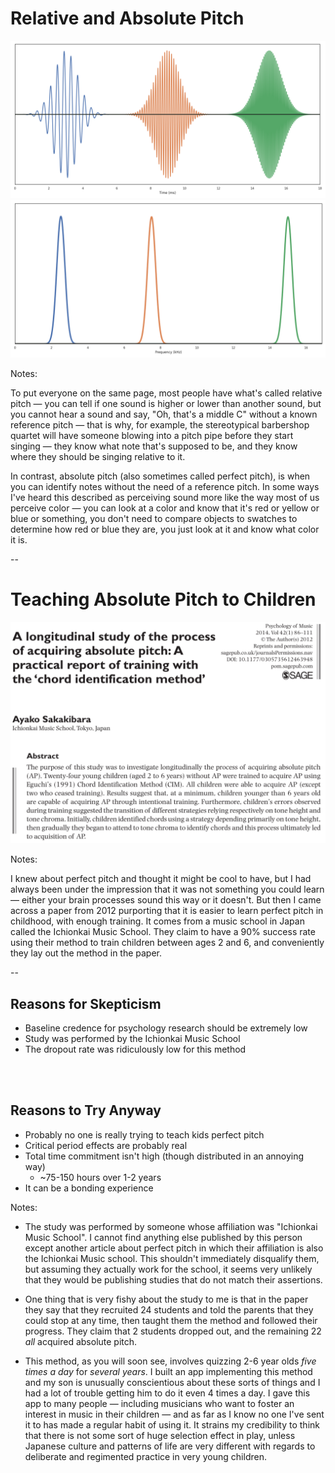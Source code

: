 # Relative and Absolute Pitch

<div class="gallery two-high">
    <div class="gallery-item">
        <img src="images/frequencies.png"
          />
    </div>
    <div class="gallery-item">
        <img src="images/frequencies_fft.png"
          />
    </div>
</div>

Notes:

To put everyone on the same page, most people have what's called relative pitch — you can tell if one sound is higher or lower than another sound, but you cannot hear a sound and say, "Oh, that's a middle C" without a known reference pitch — that is why, for example, the stereotypical barbershop quartet will have someone blowing into a pitch pipe before they start singing — they know what note that's supposed to be, and they know where they should be singing relative to it.


In contrast, absolute pitch (also sometimes called perfect pitch), is when you can identify notes without the need of a reference pitch. In some ways I've heard this described as perceiving sound more like the way most of us perceive color — you can look at a color and know that it's red or yellow or blue or something, you don't need to compare objects to swatches to determine how red or blue they are, you just look at it and know what color it is.

--

# Teaching Absolute Pitch to Children

<img src="images/study_abstract_00.png"
     class="screenshot splash">

<!--
     alt="A screenshot of the abstract of a paper in Psychology of Music from 2012. The title is: A longitudinal study of the process of acquiring absolute pitch: A practical report of training with the ‘chord identification method’

The author is Ayako Sakakibara from the Ichionkai Music School, Tokyo, Japan

The abstract is:

The purpose of this study was to investigate longitudinally the process of acquiring absolute pitch (AP). Twenty-four young children (aged 2 to 6 years) without AP were trained to acquire AP using Eguchi’s (1991) Chord Identification Method (CIM). All children were able to acquire AP (except two who ceased training). Results suggest that, at a minimum, children younger than 6 years old are capable of acquiring AP through intentional training. Furthermore, children’s errors observed during training suggested the transition of different strategies relying respectively on tone height and tone chroma. Initially, children identified chords using a strategy depending primarily on tone height, then gradually they began to attend to tone chroma to identify chords and this process ultimately led to acquisition of AP.">
-->

Notes:

I knew about perfect pitch and thought it might be cool to have, but I had always been under the impression that it was not something you could learn — either your brain processes sound this way or it doesn't. But then I came across a paper from 2012 purporting that it is easier to learn perfect pitch in childhood, with enough training. It comes from a music school in Japan called the Ichionkai Music School. They claim to have a 90% success rate using their method to train children between ages 2 and 6, and conveniently they lay out the method in the paper.

--

## Reasons for Skepticism

- Baseline credence for psychology research should be extremely low
- Study was performed by the Ichionkai Music School
- The dropout rate was ridiculously low for this method

<br/>
<br/>

<div class="fragment appear">

## Reasons to Try Anyway

- Probably no one is really trying to teach kids perfect pitch
- Critical period effects are probably real
- Total time commitment isn't high (though distributed in an annoying way)
    - ~75-150 hours over 1-2 years
- It can be a bonding experience

</div>

Notes:

- The study was performed by someone whose affiliation was "Ichionkai Music School". I cannot find anything else published by this person except another article about perfect pitch in which their affiliation is also the Ichionkai Music school. This shouldn't immediately disqualify them, but assuming they actually work for the school, it seems very unlikely that they would be publishing studies that do not match their assertions.

- One thing that is very fishy about the study to me is that in the paper they say that they recruited 24 students and told the parents that they could stop at any time, then taught them the method and followed their progress. They claim that 2 students dropped out, and the remaining 22 *all* acquired absolute pitch.

- This method, as you will soon see, involves quizzing 2-6 year olds *five times a day* for *several years*. I built an app implementing this method and my son is unusually conscientious about these sorts of things and I had a lot of trouble getting him to do it even 4 times a day. I gave this app to many people — including musicians who want to foster an interest in music in their children — and as far as I know no one I've sent it to has made a regular habit of using it. It strains my credibility to think that there is not some sort of huge selection effect in play, unless Japanese culture and patterns of life are very different with regards to deliberate and regimented practice in very young children.

